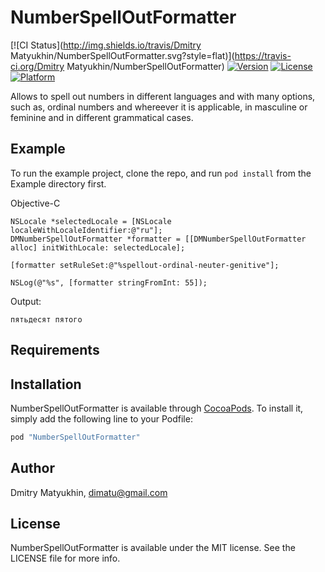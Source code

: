 # NumberSpellOutFormatter

[![CI Status](http://img.shields.io/travis/Dmitry Matyukhin/NumberSpellOutFormatter.svg?style=flat)](https://travis-ci.org/Dmitry Matyukhin/NumberSpellOutFormatter)
[![Version](https://img.shields.io/cocoapods/v/NumberSpellOutFormatter.svg?style=flat)](http://cocoapods.org/pods/NumberSpellOutFormatter)
[![License](https://img.shields.io/cocoapods/l/NumberSpellOutFormatter.svg?style=flat)](http://cocoapods.org/pods/NumberSpellOutFormatter)
[![Platform](https://img.shields.io/cocoapods/p/NumberSpellOutFormatter.svg?style=flat)](http://cocoapods.org/pods/NumberSpellOutFormatter)


Allows to spell out numbers in different languages and with many options, such as,
ordinal numbers and whereever it is applicable, in masculine or feminine and in different
grammatical cases.


## Example

To run the example project, clone the repo, and run `pod install` from the Example directory first.

Objective-C
```
NSLocale *selectedLocale = [NSLocale localeWithLocaleIdentifier:@"ru"];
DMNumberSpellOutFormatter *formatter = [[DMNumberSpellOutFormatter alloc] initWithLocale: selectedLocale];

[formatter setRuleSet:@"%spellout-ordinal-neuter-genitive"];

NSLog(@"%s", [formatter stringFromInt: 55]);
```

Output:
```
пятьдесят пятого
```

## Requirements

## Installation

NumberSpellOutFormatter is available through [CocoaPods](http://cocoapods.org). To install
it, simply add the following line to your Podfile:

```ruby
pod "NumberSpellOutFormatter"
```

## Author

Dmitry Matyukhin, dimatu@gmail.com

## License

NumberSpellOutFormatter is available under the MIT license. See the LICENSE file for more info.
